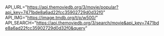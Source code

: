 API_URL="https://api.themoviedb.org/3/movie/popular?api_key=7471bde8a6ad22fcc35902729d0d32f0"
API_IMG="https://image.tmdb.org/t/p/w500/"
API_SEARCH="https://api.themoviedb.org/3/search/movie&api_key=7471bde8a6ad22fcc35902729d0d32f0&query"